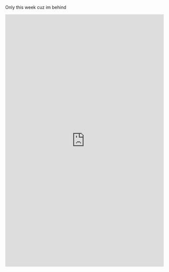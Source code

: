 Only this week cuz im behind

<iframe frameborder="0" width="100%" height="800px" src="https://replit.com/@AvinhHuynh/tri3AvinhHuynh#week%202/palindromeClass.py">

